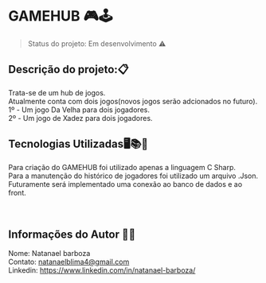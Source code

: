 <h1> GAMEHUB 🎮🕹️</h1>

> Status do projeto: Em desenvolvimento ⚠️

<h2>Descrição do projeto:📋</h2>

<p1>Trata-se de um hub de jogos.<br></p1>
<p2>Atualmente conta com dois jogos(novos jogos serão adcionados no futuro).</p2><br>
<p2>1º - Um jogo Da Velha para dois jogadores.</p2><br>
<p2>2º - Um jogo de Xadez para dois jogadores.</p2><br>

<h2>Tecnologias Utilizadas🖥️📚🚀</h2>
<p5>Para criação do GAMEHUB foi utilizado apenas a linguagem C Sharp.<br>
Para a manutenção do histórico de jogadores foi utilizado um arquivo .Json.<br>
Futuramente será implementado uma conexão ao banco de dados e ao front.</p5>
<br><br><br>

<h2>Informações do Autor 🧑‍💻</h2>

<p5>Nome: Natanael barboza<br>
Contato: natanaelblima4@gmail.com<br>
Linkedin: https://www.linkedin.com/in/natanael-barboza/</p5>
